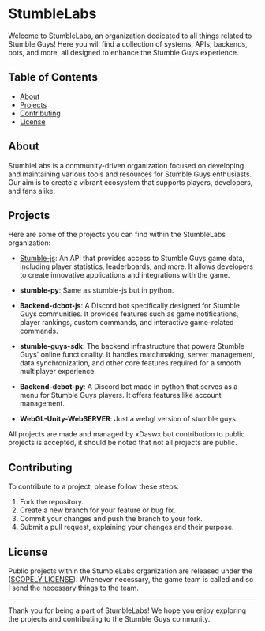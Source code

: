# StumbleLabs

Welcome to StumbleLabs, an organization dedicated to all things related to Stumble Guys! Here you will find a collection of systems, APIs, backends, bots, and more, all designed to enhance the Stumble Guys experience.

## Table of Contents

- [About](#about)
- [Projects](#projects)
- [Contributing](#contributing)
- [License](#license)

## About

StumbleLabs is a community-driven organization focused on developing and maintaining various tools and resources for Stumble Guys enthusiasts. Our aim is to create a vibrant ecosystem that supports players, developers, and fans alike.

## Projects

Here are some of the projects you can find within the StumbleLabs organization:

- [Stumble-js](https://github.com/StumbleLabs/stumble-js): An API that provides access to Stumble Guys game data, including player statistics, leaderboards, and more. It allows developers to create innovative applications and integrations with the game.

- **stumble-py**: Same as stumble-js but in python.

- **Backend-dcbot-js**: A Discord bot specifically designed for Stumble Guys communities. It provides features such as game notifications, player rankings, custom commands, and interactive game-related commands.

- **stumble-guys-sdk**: The backend infrastructure that powers Stumble Guys' online functionality. It handles matchmaking, server management, data synchronization, and other core features required for a smooth multiplayer experience.

- **Backend-dcbot-py**: A Discord bot made in python that serves as a menu for Stumble Guys players. It offers features like account management.

- **WebGL-Unity-WebSERVER**: Just a webgl version of stumble guys.

All projects are made and managed by xDaswx but contribution to public projects is accepted, it should be noted that not all projects are public.

## Contributing

To contribute to a project, please follow these steps:

1. Fork the repository.
2. Create a new branch for your feature or bug fix.
3. Commit your changes and push the branch to your fork.
4. Submit a pull request, explaining your changes and their purpose.

## License

Public projects within the StumbleLabs organization are released under the ([SCOPELY LICENSE](https://www.scopely.com/en/legal?id=tos&langSection=en#section-2)).
Whenever necessary, the game team is called and so I send the necessary things to the team.

---

Thank you for being a part of StumbleLabs! We hope you enjoy exploring the projects and contributing to the Stumble Guys community.
